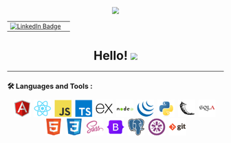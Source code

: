 
<div id="header" align="center">
  <img src="https://lh3.googleusercontent.com/vB8y6vx7kg5rcZ-oujGZpG-JNyhC5Zt-WTE8NCnulaBw5fk0j1qS7HcOR8X-o3BocukKPLlYHkBTIDx5hqHc0zZFn9cH_7gLbN9p-Ah3-xpBSUYTPl7ofLlP0N_oLn7pZEmpNopmCf8RC5roz3suE4Hj5nQpF6i9SwTrqrPAQHDbmwGV1bfrdSJorhr98UaL9NUhP6ZxdwQouPF6kjb11trNmQOMWrLoOTvle1NBjZfD46-ytMJAut8g_sQwgxPo0we3haKMG56LRsXwRtONbEkqp05Z27yWAmn6-A3ieefjcfClAWBExtZblCJdt8KwN9psCsRsNspJQr4feOINEQwzNfJm9ONWwc4MGq7Vp2Wz4-XqxaA52Hi-TgomXAyMkkhvLpAPrmlKgbQlsLOSA92_3gI-nKNX4jn9CHyXN1ZcrpRzlt872rxIGyplvGRpCUcWe2xqIZGN-aP-l8_6j5BA27lzMVfGDBiUFaCpcfIejge6gELGHk_bLw76FuW9-viRo_NLh2MiVFraYv9D2FvrPeb7u7C4EHBkaizJjveiMwvJ3b6PM1RcjYcX54iaWqueTGXLj6H9nrf9D2mBFmSCLQg-qXiVNbRcUtGuVuIJE5VjyK7IN-Em8K9Esly6lrAVkdoVgxwTfUxunwtwiqxE3j_DIiHmQurehc-IZjWBw11ol5hqTskg_m41aOPwvLbe-v7dZFE4mkLcU8wX2hk-9HtkSv5vW82gr2ycFzymhzR58icjyKkkGrMhKAKLYHDYwY_mScxrOLvHwIMGezHOv-BtetWmoOQayHj-odsJWcFtiSwU9Vjb_o6J22AngS9iABg=w800-h531-no?authuser=0" width="500"/>
</div>
<table align="center">
  <tr>
    <td>
      <div id="badges">
        <a href="https://www.linkedin.com/in/lawrence-dovin/">
          <img src="https://img.shields.io/badge/LinkedIn-blue?style=for-the-badge&logo=linkedin&logoColor=white" alt="LinkedIn Badge"/>
        </a>
      </div>
    </td>
    <td>
      <img src="https://komarev.com/ghpvc/?username=lawrencedovin&style=flat-square&color=blueviolet" alt=""/>
    </td>
  </tr>
</table>
<h1 align="center">
  Hello! 
  <img src="https://media.giphy.com/media/hvRJCLFzcasrR4ia7z/giphy.gif" width="30"/>
</h1>

---

### :hammer_and_wrench: Languages and Tools :
<div align="center">
  <img src="https://github.com/devicons/devicon/blob/master/icons/angularjs/angularjs-original.svg" title="Angular" alt="Angular" width="40" height="40"/>&nbsp;
  <img src="https://github.com/devicons/devicon/blob/master/icons/react/react-original.svg" title="React" alt="React" width="40" height="40"/>&nbsp;
  <img src="https://github.com/devicons/devicon/blob/master/icons/javascript/javascript-original.svg" title="JavaScript" alt="JavaScript" width="40" height="40"/>&nbsp;
  <img src="https://github.com/devicons/devicon/blob/master/icons/typescript/typescript-original.svg" title="TypeScript" alt="TypeScript" width="40" height="40"/>&nbsp;
  <img src="https://github.com/devicons/devicon/blob/master/icons/express/express-original.svg" title="Express" alt="Express" width="40" height="40"/>&nbsp;
  <img src="https://github.com/devicons/devicon/blob/master/icons/nodejs/nodejs-original-wordmark.svg" title="NodeJS" alt="NodeJS" width="40" height="40"/>&nbsp;
    <img src="https://github.com/devicons/devicon/blob/master/icons/jquery/jquery-original.svg" title="jQuery" alt="jQuery" width="40" height="40"/>&nbsp;
  <img src="https://github.com/devicons/devicon/blob/master/icons/python/python-original.svg" title="Python" alt="Python" width="40" height="40"/>&nbsp;
  <img src="https://github.com/devicons/devicon/blob/master/icons/flask/flask-original.svg" title="Flask" alt="Flask" width="40" height="40"/>&nbsp;
  <img src="https://github.com/devicons/devicon/blob/master/icons/sqlalchemy/sqlalchemy-original.svg" title="SQLA" alt="SQLA" width="40" height="40"/>&nbsp;
  <img src="https://github.com/devicons/devicon/blob/master/icons/html5/html5-original.svg" title="HTML5" alt="HTML" width="40" height="40"/>&nbsp;
  <img src="https://github.com/devicons/devicon/blob/master/icons/css3/css3-original.svg"  title="CSS3" alt="CSS" width="40" height="40"/>&nbsp;
  <img src="https://github.com/devicons/devicon/blob/master/icons/sass/sass-original.svg" title="Sass" alt="Sass" width="40" height="40"/>&nbsp;
  <img src="https://github.com/devicons/devicon/blob/master/icons/bootstrap/bootstrap-original.svg" title="Bootstrap" alt="Bootstrap" width="40" height="40"/>&nbsp;
  <img src="https://github.com/devicons/devicon/blob/master/icons/postgresql/postgresql-original.svg" title="PostgreSQL" alt="PostgreSQL" width="40" height="40"/>&nbsp;
  <img src="https://github.com/devicons/devicon/blob/master/icons/jasmine/jasmine-plain.svg" title="Jasmine" alt="Jasmine" width="40" height="40"/>&nbsp;
  <img src="https://github.com/devicons/devicon/blob/master/icons/git/git-original-wordmark.svg" title="Git" **alt="Git" width="40" height="40"/>
</div>
